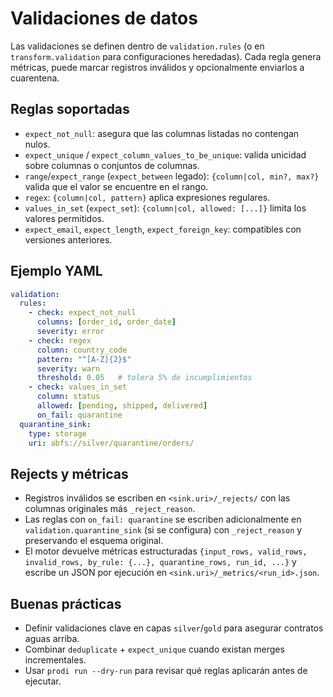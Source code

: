 # Validaciones de datos

Las validaciones se definen dentro de `validation.rules` (o en `transform.validation` para configuraciones heredadas). Cada regla genera métricas, puede marcar registros inválidos y opcionalmente enviarlos a cuarentena.

## Reglas soportadas
- `expect_not_null`: asegura que las columnas listadas no contengan nulos.
- `expect_unique` / `expect_column_values_to_be_unique`: valida unicidad sobre columnas o conjuntos de columnas.
- `range`/`expect_range` (`expect_between` legado): `{column|col, min?, max?}` valida que el valor se encuentre en el rango.
- `regex`: `{column|col, pattern}` aplica expresiones regulares.
- `values_in_set` (`expect_set`): `{column|col, allowed: [...]}` limita los valores permitidos.
- `expect_email`, `expect_length`, `expect_foreign_key`: compatibles con versiones anteriores.

## Ejemplo YAML
```yaml
validation:
  rules:
    - check: expect_not_null
      columns: [order_id, order_date]
      severity: error
    - check: regex
      column: country_code
      pattern: "^[A-Z]{2}$"
      severity: warn
      threshold: 0.05   # tolera 5% de incumplimientos
    - check: values_in_set
      column: status
      allowed: [pending, shipped, delivered]
      on_fail: quarantine
  quarantine_sink:
    type: storage
    uri: abfs://silver/quarantine/orders/
```

## Rejects y métricas
- Registros inválidos se escriben en `<sink.uri>/_rejects/` con las columnas originales más `_reject_reason`.
- Las reglas con `on_fail: quarantine` se escriben adicionalmente en `validation.quarantine_sink` (si se configura) con `_reject_reason` y preservando el esquema original.
- El motor devuelve métricas estructuradas `{input_rows, valid_rows, invalid_rows, by_rule: {...}, quarantine_rows, run_id, ...}` y escribe un JSON por ejecución en `<sink.uri>/_metrics/<run_id>.json`.

## Buenas prácticas
- Definir validaciones clave en capas `silver`/`gold` para asegurar contratos aguas arriba.
- Combinar `deduplicate` + `expect_unique` cuando existan merges incrementales.
- Usar `prodi run --dry-run` para revisar qué reglas aplicarán antes de ejecutar.

